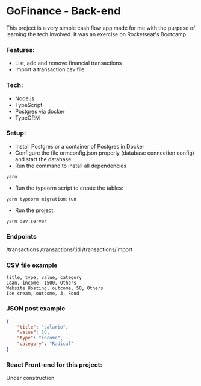 # GoFinance - Back-end

This project is a very simple cash flow app made for me with the purpose of learning the tech involved. It was an exercise on Rocketseat's Bootcamp.

### Features:
  - List, add and remove financial transactions
  - Import a transaction csv file 

### Tech:

  - Node.js
  - TypeScript
  - Postgres via docker
  - TypeORM

### Setup:
  - Install Postgres or a container of Postgres in Docker
  - Configure the file ormconfig.json properly (database connection config) and start the database
  - Run the command to install all dependencies
  ```  
yarn
```
  - Run the typeorm script to create the tables:
  ```
  yarn typeorm migration:run
```
  - Run the project:
  ```
  yarn dev:server
```
  
### Endpoints
/transactions
/transactions/:id
/transactions/import

### CSV file example
```
title, type, value, category
Loan, income, 1500, Others
Website Hosting, outcome, 50, Others
Ice cream, outcome, 3, Food
```

### JSON post example
```json
{ 
	"title": "salario",
	"value": 10, 
	"type": "income",
	"category": "Radical"
}
```
### React Front-end for this project:
Under construction
